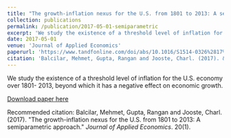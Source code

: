 ```yaml
---
title: "The growth-inflation nexus for the U.S. from 1801 to 2013: A semiparametric approach"
collection: publications
permalink: /publication/2017-05-01-semiparametric
excerpt: 'We study the existence of a threshold level of inflation for the U.S. economy over 1801- 2013, beyond which it has a negative effect on economic growth.'
date: 2017-05-01
venue: 'Journal of Applied Economics'
paperurl: 'https://www.tandfonline.com/doi/abs/10.1016/S1514-0326%2817%2930005-3'
citation: 'Balcilar, Mehmet, Gupta, Rangan and Jooste, Charl. (2017). &quot;The growth-inflation nexus for the U.S. from 1801 to 2013: A semiparametric approach.&quot; <i>Journal of Applied Economics</i>. 20(1).'
---
```

We study the existence of a threshold level of inflation for the U.S. economy over 1801- 2013, beyond which it has a negative effect on economic growth.

[Download paper here](https://www.tandfonline.com/doi/abs/10.1016/S1514-0326%2817%2930005-3)

Recommended citation: Balcilar, Mehmet, Gupta, Rangan and Jooste, Charl. (2017). "The growth-inflation nexus for the U.S. from 1801 to 2013: A semiparametric approach." <i>Journal of Applied Economics</i>. 20(1).